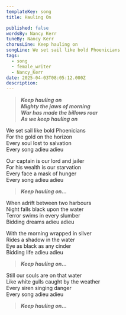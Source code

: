 ```yaml
---
templateKey: song
title: Hauling On

published: false
wordsBy: Nancy Kerr
tuneBy: Nancy Kerr
chorusLine: Keep hauling on
songLine: We set sail like bold Phoenicians
tags:
  - song
  - female_writer
  - Nancy_Kerr
date: 2025-04-03T08:05:12.000Z
description: 
---
```

>***Keep hauling on\
Mighty the jaws of morning\
War has made the billows roar\
As we keep hauling on***

We set sail like bold Phoenicians\
For the gold on the horizon\
Every soul lost to salvation\
Every song adieu adieu

Our captain is our lord and jailer\
For his wealth is our starvation\
Every face a mask of hunger\
Every song adieu adieu

>***Keep hauling on...***

When adrift between two harbours\
Night falls black upon the water\
Terror swims in every slumber\
Bidding dreams adieu adieu

With the morning wrapped in silver\
Rides a shadow in the water\
Eye as black as any cinder\
Bidding life adieu adieu

>***Keep hauling on...***

Still our souls are on that water\
Like white gulls caught by the weather\
Every siren singing danger\
Every song adieu adieu

>***Keep hauling on...***

